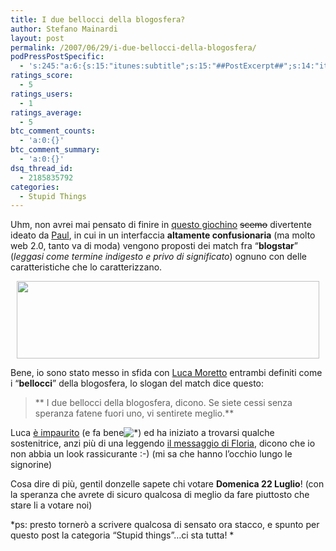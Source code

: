 ```yaml
---
title: I due bellocci della blogosfera?
author: Stefano Mainardi
layout: post
permalink: /2007/06/29/i-due-bellocci-della-blogosfera/
podPressPostSpecific:
  - 's:245:"a:6:{s:15:"itunes:subtitle";s:15:"##PostExcerpt##";s:14:"itunes:summary";s:15:"##PostExcerpt##";s:15:"itunes:keywords";s:17:"##WordPressCats##";s:13:"itunes:author";s:10:"##Global##";s:15:"itunes:explicit";s:2:"No";s:12:"itunes:block";s:2:"No";}";'
ratings_score:
  - 5
ratings_users:
  - 1
ratings_average:
  - 5
btc_comment_counts:
  - 'a:0:{}'
btc_comment_summary:
  - 'a:0:{}'
dsq_thread_id:
  - 2185835792
categories:
  - Stupid Things
---
```

Uhm, non avrei mai pensato di finire in [questo giochino][1] <strike>scemo</strike> divertente ideato da [Paul][2], in cui in un interfaccia **altamente confusionaria** (ma molto web 2.0, tanto va di moda) vengono proposti dei match fra &#8220;**blogstar**&#8221; (*leggasi come termine indigesto e privo di significato*) ognuno con delle caratteristiche che lo caratterizzano.

<p style="text-align: center">
  <a href="http://paulthewineguy.prohosts.org/"><img src="http://xs216.xs.to/xs216/07241/sshot-1.jpg" height="124" width="484" /></a>
</p>

Bene, io sono stato messo in sfida con [Luca Moretto][3] entrambi definiti come i &#8220;**bellocci**&#8221; della blogosfera, lo slogan del match dice questo:

> ** I due bellocci della blogosfera, dicono. Se siete cessi senza speranza fatene fuori uno, vi sentirete meglio.**

Luca [è impaurito][4] (e fa bene![*][5]) ed ha iniziato a trovarsi qualche sostenitrice, anzi più di una leggendo [il messaggio di Floria][6], dicono che io non abbia un look rassicurante :-) (mi sa che hanno l&#8217;occhio lungo le signorine)

Cosa dire di più, gentil donzelle sapete chi votare **Domenica 22 Luglio**! (con la speranza che avrete di sicuro qualcosa di meglio da fare piuttosto che stare li a votare noi)

*ps: presto tornerò a scrivere qualcosa di sensato ora stacco, e spunto per questo post la categoria &#8220;Stupid things&#8221;&#8230;ci sta tutta! *

 [1]: http://paulthewineguy.prohosts.org/
 [2]: http://paulthewineguy.blogspot.com/2007/06/paulthewineguys-blogstar-death-match.html
 [3]: http://www.blublog.it
 [4]: http://twitter.com/BluBlog/statuses/126201742
 [5]: http://twitter.com/koolinus/statuses/126221802
 [6]: http://twitter.com/floria1405/statuses/126220922
